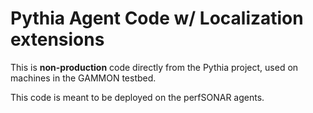 Pythia Agent Code w/ Localization extensions
=================

This is **non-production** code directly from the Pythia project, used on machines in the GAMMON testbed.

This code is meant to be deployed on the perfSONAR agents.
